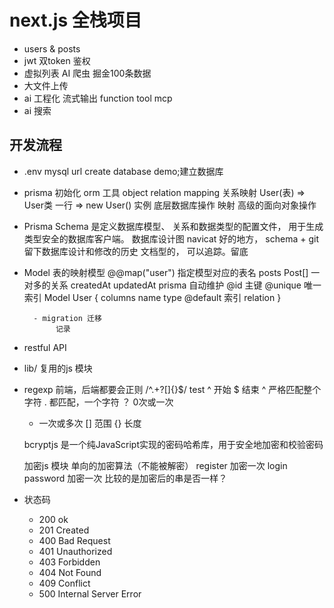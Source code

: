 # next.js 全栈项目

- users & posts 
- jwt 双token 鉴权
- 虚拟列表 
    AI 爬虫 掘金100条数据
- 大文件上传
- ai 工程化
       流式输出
       function tool
       mcp
- ai 搜索
    

## 开发流程
- .env
      mysql url
      create database demo;建立数据库
- prisma 初始化 
      orm 工具
      object relation mapping 关系映射
      User(表) => User类
      一行     =>    new User() 实例
      底层数据库操作 映射 高级的面向对象操作 

- Prisma Schema 是定义数据库模型、
关系和数据类型的配置文件，
用于生成类型安全的数据库客户端。
     数据库设计图
     navicat 好的地方， schema + git 留下数据库设计和修改的历史
     文档型的， 可以追踪。留底

- Model 表的映射模型
        @@map("user") 指定模型对应的表名
        posts    Post[]  一对多的关系
        createdAt updatedAt  prisma 自动维护
        @id 主键 @unique 唯一索引
        Model User {
            columns name type  @default
            索引
            relation 
        }

        - migration 迁移
             记录 

- restful API
- lib/ 复用的js 模块
- regexp
     前端，后端都要会正则
     /^.+?[]{}$/ test 
     ^ 开始 $ 结束 ^ 严格匹配整个字符
     . 都匹配，一个字符
     ？ 0次或一次
     + 一次或多次
     [] 范围 
     {} 长度

     bcryptjs 是一个纯JavaScript实现的密码哈希库，用于安全地加密和校验密码

     加密js 模块  单向的加密算法（不能被解密）
     register 加密一次
     login password 加密一次 
     比较的是加密后的串是否一样？
- 状态码
    - 200 ok
    - 201 Created
    - 400 Bad Request
    - 401 Unauthorized
    - 403 Forbidden
    - 404 Not Found
    - 409 Conflict
    - 500 Internal Server Error
    